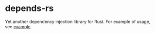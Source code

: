 # depends-rs
Yet another dependency injection library for Rust. For example of usage, see [example](examples/main.rs).